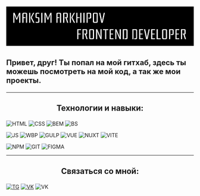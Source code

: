 ![Header](https://github.com/daywalker0/daywalker0/blob/main/assets/top.png)

## <p style="font-size:20px;font-weight:700;">Привет, друг! Ты попал на мой гитхаб, здесь ты можешь посмотреть на мой код, а так же мои проекты.</p>

<hr/>

## <p style="text-align:center;font-weight:700;">Технологии и навыки:</p>

![HTML](https://img.shields.io/badge/-html5-000?style=for-the-badge&logo=html5)
![CSS](https://img.shields.io/badge/-css3-000?style=for-the-badge&logo=css3)
![BEM](https://img.shields.io/badge/-BEM-000?style=for-the-badge&logo=bem)
![BS](https://img.shields.io/badge/-bootstrap-000?style=for-the-badge&logo=bootstrap)

![JS](https://img.shields.io/badge/-javascript-000?style=for-the-badge&logo=javascript)
![WBP](https://img.shields.io/badge/-webpack-000?style=for-the-badge&logo=webpack)
![GULP](https://img.shields.io/badge/-gulp-000?style=for-the-badge&logo=gulp)
![VUE](https://img.shields.io/badge/-vue.js-000?style=for-the-badge&logo=vue.js)
![NUXT](https://img.shields.io/badge/-nuxt.js-000?style=for-the-badge&logo=nuxt.js)
![VITE](https://img.shields.io/badge/-vite-000?style=for-the-badge&logo=vite)

![NPM](https://img.shields.io/badge/-npm-000?style=for-the-badge&logo=npm)
![GIT](https://img.shields.io/badge/-git-000?style=for-the-badge&logo=git)
![FIGMA](https://img.shields.io/badge/-figma-000?style=for-the-badge&logo=figma)

<hr/>

## <p style="text-align:center;font-weight:700;">Связаться со мной: </p>

[![TG](https://img.shields.io/badge/-telegram-000?style=for-the-badge&logo=telegram)](https://t.me//daywalker011)
[![VK](https://img.shields.io/badge/-vk-000?style=for-the-badge&logo=vk)](https://vk.com/arkhipovmaxx)
![VK](https://img.shields.io/badge/-max1m.ar@icloud.com-000?style=for-the-badge&logo=icloud)